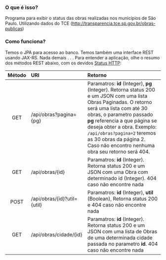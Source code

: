 ### O que é isso?

Programa para exibir o status das obras realizadas nos municípios de São Paulo. Utilizando dados do TCE (http://transparencia.tce.sp.gov.br/obras-publicas)

### Como funciona?

Temos o JPA para acesso ao banco. Temos também uma interface REST usando JAX-RS. Nada demais . . .
Para entender a aplicação, olhe o resumo dos métodos REST abaixo, com os devidos [Status HTTP](http://www.restapitutorial.com/httpstatuscodes.html):


Método 	  | URI											              | Retorno 
:-----:	  | :-------------------------------------| :------------------
GET		    | /api/obras?pagina={pg}              |  Paramatros: **id** (Integer), **pg** (Integer). Retorna status 200 e um JSON com uma lista Obras Paginadas. O retorno será uma lista com até 30 obras, o parametro passado **pg** referencia a que página se deseja obter a obra. Exemplo: `/api/obras?pagina=2` teremos as 30 obras da página 2. Caso não encontro nenhuma obra seu retorno será 404.
GET		    | /api/obras/{id}                    |  Paramatros: **id** (Integer). Retorna status 200 e um JSON com uma Obra com determinado id (Integer). 404 caso não encontre nada
POST		| /api/obras/{id}?util={util}         |  Paramatros: **id** (Integer), **util** (Boolean), Retorna status 200 e 404 caso não encontre nada
GET		    | /api/obras/cidade/{id}             |  Paramatros: **id** (Integer). Retorna status 200 e um JSON com uma lista de Obras de uma determinada cidade passada no parametro **id**. 404 caso não encontre nada

